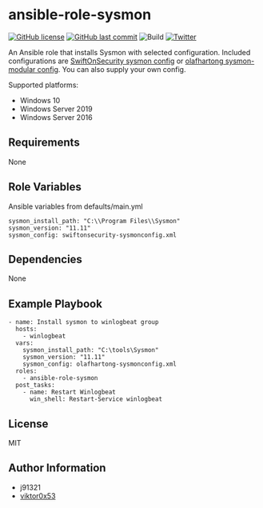ansible-role-sysmon
=========

[![GitHub license](https://img.shields.io/github/license/j91321/ansible-role-sysmon?style=flat-square)](https://github.com/j91321/ansible-role-sysmon/blob/master/LICENSE)
[![GitHub last commit](https://img.shields.io/github/last-commit/j91321/ansible-role-sysmon.svg?style=flat-square)](https://github.com/j91321/ansible-role-sysmon/commit/master)
![Build](https://github.com/j91321/ansible-role-sysmon/workflows/Test%20ansible%20role%20installation%20and%20publish%20to%20galaxy/badge.svg)
[![Twitter](https://img.shields.io/twitter/follow/j91321.svg?style=social&label=Follow)](https://twitter.com/j91321)

An Ansible role that installs Sysmon with selected configuration. Included configurations are [SwiftOnSecurity sysmon config](https://github.com/SwiftOnSecurity/sysmon-config) or [olafhartong sysmon-modular config](https://github.com/olafhartong/sysmon-modular). You can also supply your own config.

Supported platforms:

- Windows 10
- Windows Server 2019
- Windows Server 2016

Requirements
------------

None

Role Variables
--------------

Ansible variables from defaults/main.yml

```
sysmon_install_path: "C:\\Program Files\\Sysmon"
sysmon_version: "11.11"
sysmon_config: swiftonsecurity-sysmonconfig.xml
```

Dependencies
------------

None

Example Playbook
----------------

```
- name: Install sysmon to winlogbeat group
  hosts:
    - winlogbeat
  vars:
    sysmon_install_path: "C:\tools\Sysmon"
    sysmon_version: "11.11"
    sysmon_config: olafhartong-sysmonconfig.xml
  roles:
    - ansible-role-sysmon
  post_tasks:
    - name: Restart Winlogbeat
      win_shell: Restart-Service winlogbeat
```


License
-------

MIT

Author Information
------------------

- j91321
- [viktor0x53](https://github.com/viktor0x53)
